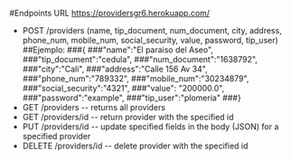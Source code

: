 #Endpoints URL https://providersgr6.herokuapp.com/

- POST /providers (name, tip_document, num_document, city, address, phone_num, mobile_num, social_security, value, password, tip_user)
##Ejemplo:
  ###{
  ###"name":"El paraiso del Aseo",
  ###"tip_document":"cedula",
  ###"num_document":"1638792",
  ###"city":"Cali",
  ###"address":"Calle 156 Av 34",
  ###"phone_num":"789332",
  ###"mobile_num":"30234879",
  ###"social_security":"4321",
  ###"value": "200000.0",
  ###"password":"example",
  ###"tip_user":"plomeria"
  ###}
- GET /providers -- returns all providers
- GET /providers/id -- return provider with the specified id
- PUT /providers/id -- update specified fields in the body (JSON) for a specified provider 
- DELETE /providers/id -- delete provider with the specified id